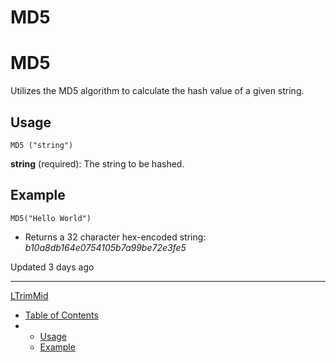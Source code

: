 # MD5

# MD5

Utilizes the MD5 algorithm to calculate the hash value of a given string.

## Usage

`MD5 ("string")`

‍**string** (required): The string to be hashed.

## Example

`MD5("Hello World")`

* Returns a 32 character hex-encoded string: *b10a8db164e0754105b7a99be72e3fe5*

Updated 3 days ago

---

[LTrim](/docs/ltrim)[Mid](/docs/mid)

* [Table of Contents](#)
* + [Usage](#usage)
  + [Example](#example)